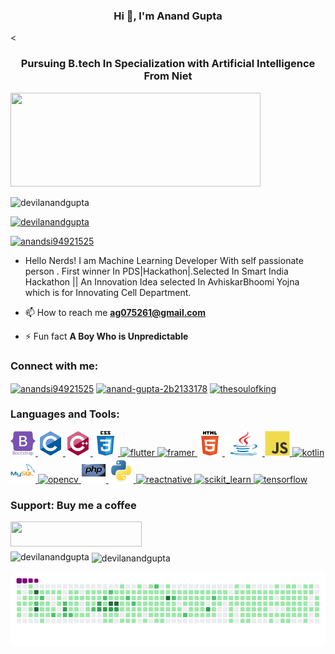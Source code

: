 <h3 align="center" >Hi 👋, I'm Anand Gupta </h3>
<<h3 align="center">Pursuing B.tech In Specialization with Artificial Intelligence From Niet </h3>
<p align="left"><a href="https://github.com//DevilANANDGupta"></a><img src="https://repository-images.githubusercontent.com/437248855/e5a20e78-4f61-4fa7-92a8-74cdc098fb04" height="150" width="400"  </p>
 
 



<p align="left"> <img src="https://komarev.com/ghpvc/?username=devilanandgupta&label=Profile%20views&color=0e75b6&style=flat" alt="devilanandgupta" /> </p>

<p align="left"> <a href="https://github.com/ryo-ma/github-profile-trophy"><img src="https://github-profile-trophy.vercel.app/?username=devilanandgupta" alt="devilanandgupta" /></a> </p>

<p align="left"> <a href="https://twitter.com/anandsi94921525" target="blank"><img src="https://img.shields.io/twitter/follow/anandsi94921525?logo=twitter&style=for-the-badge" alt="anandsi94921525" /></a> </p>

- Hello Nerds! I am Machine Learning Developer With self passionate person . First winner In PDS|Hackathon|.Selected In Smart India Hackathon || An Innovation Idea selected In AvhiskarBhoomi Yojna which is for Innovating Cell Department. 

- 📫 How to reach me **ag075261@gmail.com**

- ⚡ Fun fact **A Boy Who is Unpredictable**

<h3 align="left">Connect with me:</h3>
<p align="left">
<a href="https://twitter.com/anandsi94921525" target="blank"><img align="center" src="https://raw.githubusercontent.com/rahuldkjain/github-profile-readme-generator/master/src/images/icons/Social/twitter.svg" alt="anandsi94921525" height="30" width="40" /></a>
<a href="https://linkedin.com/in/anand-gupta-2b2133178" target="blank"><img align="center" src="https://raw.githubusercontent.com/rahuldkjain/github-profile-readme-generator/master/src/images/icons/Social/linked-in-alt.svg" alt="anand-gupta-2b2133178" height="30" width="40" /></a>
<a href="https://www.instagram.com/anandgu_p_t_a/" target="blank"><img align="center" src="https://raw.githubusercontent.com/rahuldkjain/github-profile-readme-generator/master/src/images/icons/Social/instagram.svg" alt="thesoulofking" height="30" width="40" /></a>
</p>

<h3 align="left">Languages and Tools:</h3>
<p align="left"> <a href="https://getbootstrap.com" target="_blank" rel="noreferrer"> <img src="https://raw.githubusercontent.com/devicons/devicon/master/icons/bootstrap/bootstrap-plain-wordmark.svg" alt="bootstrap" width="40" height="40"/> </a> <a href="https://www.cprogramming.com/" target="_blank" rel="noreferrer"> <img src="https://raw.githubusercontent.com/devicons/devicon/master/icons/c/c-original.svg" alt="c" width="40" height="40"/> </a> <a href="https://www.w3schools.com/cpp/" target="_blank" rel="noreferrer"> <img src="https://raw.githubusercontent.com/devicons/devicon/master/icons/cplusplus/cplusplus-original.svg" alt="cplusplus" width="40" height="40"/> </a> <a href="https://www.w3schools.com/css/" target="_blank" rel="noreferrer"> <img src="https://raw.githubusercontent.com/devicons/devicon/master/icons/css3/css3-original-wordmark.svg" alt="css3" width="40" height="40"/> </a> <a href="https://flutter.dev" target="_blank" rel="noreferrer"> <img src="https://www.vectorlogo.zone/logos/flutterio/flutterio-icon.svg"  alt="flutter" width="40" height="40"/> </a> <a href="https://www.framer.com/" target="_blank" rel="noreferrer"> <img src="https://www.vectorlogo.zone/logos/framer/framer-icon.svg" alt="framer" width="40" height="40"/> </a> <a href="https://www.w3.org/html/" target="_blank" rel="noreferrer"> <img src="https://raw.githubusercontent.com/devicons/devicon/master/icons/html5/html5-original-wordmark.svg" alt="html5" width="40" height="40"/> </a> <a href="https://www.java.com" target="_blank" rel="noreferrer"> <img src="https://raw.githubusercontent.com/devicons/devicon/master/icons/java/java-original.svg" alt="java" width="60"height="40"/> </a> <a href="https://developer.mozilla.org/en-US/docs/Web/JavaScript" target="_blank" rel="noreferrer"> <img src="https://raw.githubusercontent.com/devicons/devicon/master/icons/javascript/javascript-original.svg" alt="javascript" width="40" height="40"/> </a> <a href="https://kotlinlang.org" target="_blank" rel="noreferrer"> <img src="https://www.vectorlogo.zone/logos/kotlinlang/kotlinlang-icon.svg" alt="kotlin" width="40" height="40"/> </a> <a href="https://www.mysql.com/" target="_blank" rel="noreferrer"> <img src="https://raw.githubusercontent.com/devicons/devicon/master/icons/mysql/mysql-original-wordmark.svg" alt="mysql" width="40" height="40"/> </a> <a href="https://opencv.org/" target="_blank" rel="noreferrer"> <img src="https://www.vectorlogo.zone/logos/opencv/opencv-icon.svg" alt="opencv" width="40" height="40"/> </a> <a href="https://www.php.net" target="_blank" rel="noreferrer"> <img src="https://raw.githubusercontent.com/devicons/devicon/master/icons/php/php-original.svg" alt="php" width="40" height="40"/> </a> <a href="https://www.python.org" target="_blank" rel="noreferrer"> <img src="https://raw.githubusercontent.com/devicons/devicon/master/icons/python/python-original.svg" alt="python" width="40" height="40"/> </a> <a href="https://reactnative.dev/" target="_blank" rel="noreferrer"> <img src="https://reactnative.dev/img/header_logo.svg" alt="reactnative" width="40" height="40"/> </a> <a href="https://scikit-learn.org/" target="_blank" rel="noreferrer"> <img src="https://upload.wikimedia.org/wikipedia/commons/0/05/Scikit_learn_logo_small.svg" alt="scikit_learn" width="40" height="40"/> </a> <a href="https://www.tensorflow.org" target="_blank" rel="noreferrer"> <img src="https://www.vectorlogo.zone/logos/tensorflow/tensorflow-icon.svg" alt="tensorflow" width="40" height="40"/> </a> </p>    


<h3 align="left">Support: Buy me a coffee  </h3>
<p><a href="https://www.buymeacoffee.com/ag075261B"> <img align="left" src="https://www.buymeacoffee.com/assets/img/guidelines/download-assets-sm-2.svg" height="40" width="210"  /></a></p>
<br><br>

<p><img align="left" src="https://github-readme-stats.vercel.app/api/top-langs?username=devilanandgupta&show_icons=true&locale=en&layout=compact" alt="devilanandgupta" /></p>

<p>&nbsp;<img align="center" src="https://github-readme-stats.vercel.app/api?username=devilanandgupta&show_icons=true&locale=en" alt="devilanandgupta" background_color="dark"/></p>


![snake gif](https://github.com/DevilANANDGupta/DevilANANDGupta/blob/output/github-contribution-grid-snake.gif)
<p align="left"> <a href="#" target="blank"><img src=https://skyline.github.com/DevilANANDGupta/2021" alt="" /></a> </p> 

 

